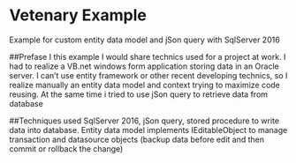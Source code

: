 # Vetenary Example
Example for custom entity data model and jSon query with SqlServer 2016

##Prefase
I this example I would share technics used for a project at work. I had to realize a VB.net windows form application storing data in an Oracle server. I can’t use entity framework or other recent developing technics, so I realize manually an entity data model and context trying to maximize code reusing. At the same time i tried to use jSon query to retrieve data from database

##Techniques used
SqlServer 2016, jSon query, stored procedure to write data into database.
Entity data model implements IEditableObject to manage transaction and datasource objects (backup data before edit and then commit or rollback the change)
